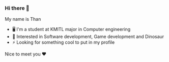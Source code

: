 ### Hi there 👋

My name is Than
- 🖥 I'm a student at KMITL major in Computer engineering
- 🦕 Interested in Software development, Game development and Dinosaur
- ⚡ Looking for something cool to put in my profile

Nice to meet you ❤
